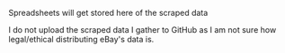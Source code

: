 Spreadsheets will get stored here of the scraped data

I do not upload the scraped data I gather to GitHub as I am not sure how legal/ethical distributing eBay's data is.